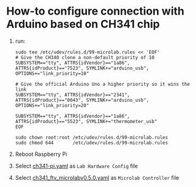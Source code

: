 # How-to configure connection with Arduino based on CH341 chip

1. run:
    ```shell
    sudo tee /etc/udev/rules.d/99-microlab.rules << 'EOF'
    # Give the CH340 clone a non-default priority of 10
    SUBSYSTEM=="tty", ATTRS{idVendor}=="1a86", ATTRS{idProduct}=="7523", SYMLINK+="arduino_usb", OPTIONS+="link_priority=10"
   
    # Give the official Arduino Uno a higher priority so it wins the link
    SUBSYSTEM=="tty", ATTRS{idVendor}=="2341", ATTRS{idProduct}=="0043", SYMLINK+="arduino_usb", OPTIONS+="link_priority=20"
   
    SUBSYSTEM=="tty", ATTRS{idVendor}=="1a86", ATTRS{idProduct}=="5523", SYMLINK+="thermometer_usb"
    EOF

    sudo chown root:root /etc/udev/rules.d/99-microlab.rules
    sudo chmod 644       /etc/udev/rules.d/99-microlab.rules   
    ```

2. Reboot Raspberry Pi

3. Select [ch341-pi.yaml](../backend/data/hardware/controllerhardware/ch341-pi.yaml) as `Lab Hardware Config` file

4. Select [ch341_ftv_microlabv0.5.0.yaml](../backend/data/hardware/labhardware/ch341_ftv_microlabv0.5.0.yaml) as
   `Microlab Controller` file
